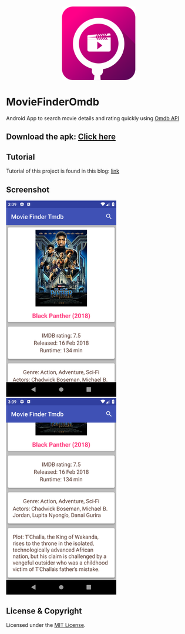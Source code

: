 <p align="center"><img src="logo/1024px.png" alt="MovieFinderOmdb" height="200px"></p>

# MovieFinderOmdb
Android App to search movie details and rating quickly using [Omdb API](http://omdbapi.com/)

## Download the apk: [Click here](festyy.com/wKs8us)

## Tutorial

Tutorial of this project is found in this blog: 
[link](https://tobiburblog.wordpress.com/2018/04/23/android-movie-finder-app-tutorial/)

## Screenshot

<img src = "images/1.png" width="300"> <img src = "images/2.png" width="300">


## License & Copyright

Licensed under the [MIT License](LICENSE).
